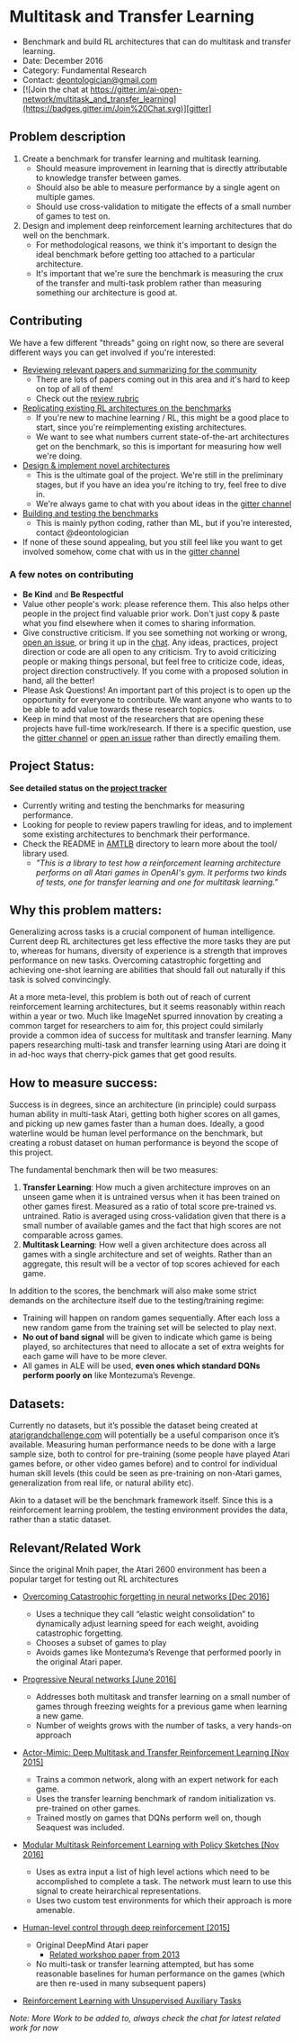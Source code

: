 # Multitask and Transfer Learning

* Benchmark and build RL architectures that can do multitask and transfer learning.
* Date: December 2016
* Category: Fundamental Research
* Contact: deontologician@gmail.com
* [![Join the chat at https://gitter.im/ai-open-network/multitask_and_transfer_learning](https://badges.gitter.im/Join%20Chat.svg)][gitter]
## Problem description

1. Create a benchmark for transfer learning and multitask learning.
    * Should measure improvement in learning that is directly attributable to knowledge transfer between games.
    * Should also be able to measure performance by a single agent on multiple games.
    * Should use cross-validation to mitigate the effects of a small number of games to test on.
2. Design and implement deep reinforcement learning architectures that do well on the benchmark.
    * For methodological reasons, we think it's important to design the ideal benchmark before getting too attached to a particular architecture.
    * It's important that we're sure the benchmark is measuring the crux of the transfer and multi-task problem rather than measuring something our architecture is good at.

## Contributing

We have a few different "threads" going on right now, so there are several different ways you can get involved if you're interested:
* [Reviewing relevant papers and summarizing for the community][papers project]
  - There are lots of papers coming out in this area and it's hard to keep on top of all of them!
  - Check out the [review rubric]
* [Replicating existing RL architectures on the benchmarks][replication project]
  - If you're new to machine learning / RL, this might be a good place to start, since you're reimplementing existing architectures.
  - We want to see what numbers current state-of-the-art architectures get on the benchmark, so this is important for measuring how well we're doing.
* [Design & implement novel architectures][architectures project]
  - This is the ultimate goal of the project. We're still in the preliminary stages, but if you have an idea you're itching to try, feel free to dive in.
  - We're always game to chat with you about ideas in the [gitter channel][gitter]
* [Building and testing the benchmarks][benchmark project]
  - This is mainly python coding, rather than ML, but if you're interested, contact @deontologician
* If none of these sound appealing, but you still feel like you want to get involved somehow, come chat with us in the [gitter channel][gitter]

[architectures project]: https://github.com/AI-ON/Multitask-and-Transfer-Learning/projects/5
[benchmark project]: https://github.com/AI-ON/Multitask-and-Transfer-Learning/projects/1
[replication project]: https://github.com/AI-ON/Multitask-and-Transfer-Learning/projects/3
[papers project]: https://github.com/AI-ON/Multitask-and-Transfer-Learning/projects/4
[review rubric]: ./paper-reviews.md

### A few notes on contributing

* **Be Kind** and **Be Respectful**
* Value other people's work: please reference them. This also helps other people in the project find valuable prior work. Don't just copy & paste what you find elsewhere when it comes to sharing information.
* Give constructive criticism. If you see something not working or wrong, [open an issue][new issue], or bring it up in the [chat][gitter]. Any ideas, practices, project direction or code are all open to any criticism. Try to avoid criticizing people or making things personal, but feel free to criticize code, ideas, project direction constructively. If you come with a proposed solution in hand, all the better!
* Please Ask Questions! An important part of this project is to open up the opportunity for everyone to contribute. We want anyone who wants to to be able to add value towards these research topics.
* Keep in mind that most of the researchers that are opening these projects have full-time work/research. If there is a specific question, use the [gitter channel][gitter] or [open an issue][new issue] rather than directly emailing them.

[gitter]: https://gitter.im/ai-open-network/multitask_and_transfer_learning
[issues]: https://github.com/AI-ON/Multitask-and-Transfer-Learning/issues
[new issue]: https://github.com/AI-ON/Multitask-and-Transfer-Learning/issues/new

## Project Status:

**See detailed status on the [project tracker](https://github.com/AI-ON/Multitask-and-Transfer-Learning/projects)**

* Currently writing and testing the benchmarks for measuring performance.
* Looking for people to review papers trawling for ideas, and to implement some existing architectures to benchmark their performance.
* Check the README in [AMTLB] directory to learn more about the tool/ library used.
  - *"This is a library to test how a reinforcement learning architecture performs on all Atari games in OpenAI's gym. It performs two kinds of tests, one for transfer learning and one for multitask learning."*

[AMTLB]: ./AMTLB

## Why this problem matters:

Generalizing across tasks is a crucial component of human intelligence. Current deep RL architectures get less effective the more tasks they are put to, whereas for humans, diversity of experience is a strength that improves performance on new tasks. Overcoming catastrophic forgetting and achieving one-shot learning are abilities that should fall out naturally if this task is solved convincingly.

At a more meta-level, this problem is both out of reach of current reinforcement learning architectures, but it seems reasonably within reach within a year or two. Much like ImageNet spurred innovation by creating a common target for researchers to aim for, this project could similarly provide a common idea of success for multitask and transfer learning. Many papers researching multi-task and transfer learning using Atari are doing it in ad-hoc ways that cherry-pick games that get good results.

## How to measure success:

Success is in degrees, since an architecture (in principle) could surpass human
ability in multi-task Atari, getting both higher scores on all games, and
picking up new games faster than a human does. Ideally, a good waterline would
be human level performance on the benchmark, but creating a robust dataset on
human performance is beyond the scope of this project.

The fundamental benchmark then will be two measures:

1. **Transfer Learning**: How much a given architecture improves on an unseen
game when it is untrained versus when it has been trained on other games firest.
Measured as a ratio of total score pre-trained vs. untrained. Ratio is averaged using
cross-validation given that there is a small number of available games and the
fact that high scores are not comparable across games.
2. **Multitask Learning**: How well a given architecture does across all games
with a single architecture and set of weights. Rather than an aggregate, this
result will be a vector of top scores achieved for each game.

In addition to the scores, the benchmark will also make some strict demands on
the architecture itself due to the testing/training regime:

- Training will happen on random games sequentially. After each loss a new
  random game from the training set will be selected to play next.
- **No out of band signal** will be given to indicate which game is being played, so
  architectures that need to allocate a set of extra weights for each game will
  have to be more clever.
- All games in ALE will be used, **even ones which standard DQNs perform poorly on**
  like Montezuma’s Revenge.

## Datasets:

Currently no datasets, but it’s possible the dataset being created at
[atarigrandchallenge.com](http://atarigrandchallenge.com/) will potentially be a useful comparison once
it’s available. Measuring human performance needs to be done with a large sample
size, both to control for pre-training (some people have played Atari games
before, or other video games before) and to control for individual human skill
levels (this could be seen as pre-training on non-Atari games, generalization
from real life, or natural ability etc).

Akin to a dataset will be the benchmark framework itself. Since this is a
reinforcement learning problem, the testing environment provides the data,
rather than a static dataset.

## Relevant/Related Work

Since the original Mnih paper, the Atari 2600 environment has been a popular
target for testing out RL architectures

- [Overcoming Catastrophic forgetting in neural networks [Dec 2016]](https://arxiv.org/abs/1612.00796)
    - Uses a technique they call “elastic weight consolidation” to dynamically adjust learning speed for each weight, avoiding catastrophic forgetting.
    - Chooses a subset of games to play
    - Avoids games like Montezuma’s Revenge that performed poorly in the original Atari paper.

- [Progressive Neural networks [June 2016]](https://arxiv.org/abs/1606.04671v3)
    - Addresses both multitask and transfer learning on a small number of games through freezing weights for a previous game when learning a new game.
    - Number of weights grows with the number of tasks, a very hands-on approach

- [Actor-Mimic: Deep Multitask and Transfer Reinforcement Learning [Nov 2015]](https://arxiv.org/abs/1511.06342v4)
    - Trains a common network, along with an expert network for each game.
    - Uses the transfer learning benchmark of random initialization vs. pre-trained on other games.
    - Trained mostly on games that DQNs perform well on, though Seaquest was included.

- [Modular Multitask Reinforcement Learning with Policy Sketches [Nov 2016]](https://arxiv.org/abs/1611.01796v1)
    - Uses as extra input a list of high level actions which need to be accomplished to complete a task. The network must learn to use this signal to create heirarchical representations.
    - Uses two custom test environments for which their approach is more amenable.

- [Human-level control through deep reinforcement [2015]](http://www.nature.com/nature/journal/v518/n7540/full/nature14236.html)
    - Original DeepMind Atari paper
        - [Related workshop paper from 2013](https://arxiv.org/abs/1312.5602v1)
    - No multi-task or transfer learning attempted, but has some reasonable baselines for human performance on the games (which are then re-used in many subsequent papers)

- [Reinforcement Learning with Unsupervised Auxiliary Tasks](https://arxiv.org/abs/1611.05397v1)

*Note: More Work to be added to, always check the chat for latest related work for now*


